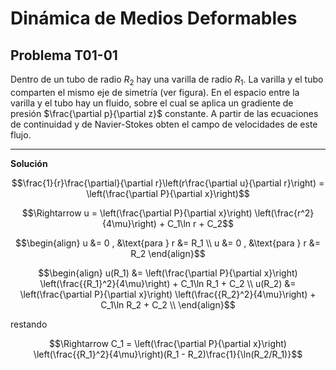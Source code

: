 # Dinámica de Medios Deformables
## Problema T01-01

Dentro de un tubo de radio $`R_2`$ hay una varilla de radio $`R_1`$. La
varilla y el tubo comparten el mismo eje de simetría (ver figura). En el
espacio entre la varilla y el tubo hay un fluido, sobre el cual se aplica
un gradiente de presión $`\frac{\partial p}{\partial z}`$ constante.
A partir de las ecuaciones de continuidad y de Navier-Stokes obten el
campo de velocidades de este flujo.

---

**Solución**

```math
\frac{1}{r}\frac{\partial}{\partial r}\left(r\frac{\partial u}{\partial r}\right)
= 
\left(\frac{\partial P}{\partial x}\right)
```

```math
\Rightarrow
u
=
\left(\frac{\partial P}{\partial x}\right)
\left(\frac{r^2}{4\mu}\right) + C_1\ln r + C_2
```

```math
\begin{align}
u &= 0 , &\text{para } r &= R_1 \\
u &= 0 , &\text{para } r &= R_2
\end{align}
```

```math
\begin{align}
u(R_1) &= \left(\frac{\partial P}{\partial x}\right)
\left(\frac{{R_1}^2}{4\mu}\right) + C_1\ln R_1 + C_2 \\
u(R_2) &= \left(\frac{\partial P}{\partial x}\right)
\left(\frac{{R_2}^2}{4\mu}\right) + C_1\ln R_2 + C_2 \\
\end{align}
```

restando

```math
\Rightarrow
C_1 =
\left(\frac{\partial P}{\partial x}\right)
\left(\frac{{R_1}^2}{4\mu}\right)(R_1 - R_2)\frac{1}{\ln(R_2/R_1)}
```
